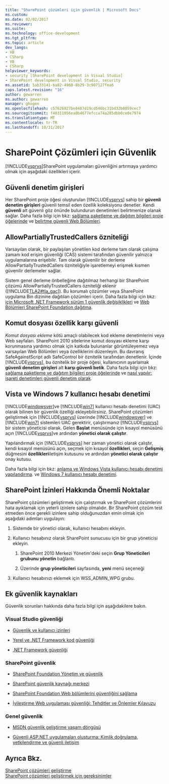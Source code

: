 ```yaml
---
title: "SharePoint çözümleri için güvenlik | Microsoft Docs"
ms.custom: 
ms.date: 02/02/2017
ms.reviewer: 
ms.suite: 
ms.technology: office-development
ms.tgt_pltfrm: 
ms.topic: article
dev_langs:
- VB
- CSharp
- VB
- CSharp
helpviewer_keywords:
- security [SharePoint development in Visual Studio]
- SharePoint development in Visual Studio, security
ms.assetid: 5ab33141-ba82-4960-8b29-3c907127fea6
caps.latest.revision: "16"
author: gewarren
ms.author: gewarren
manager: ghogen
ms.openlocfilehash: c57626827be8487d19cd546bc31bd32b0859cec7
ms.sourcegitcommit: f40311056ea0b4677efcca74a285dbb0ce0e7974
ms.translationtype: MT
ms.contentlocale: tr-TR
ms.lasthandoff: 10/31/2017
---
```

# <a name="security-for-sharepoint-solutions"></a>SharePoint Çözümleri için Güvenlik
  [!INCLUDE[vsprvs](../sharepoint/includes/vsprvs-md.md)]SharePoint uygulamaları güvenliğini artırmaya yardımcı olmak için aşağıdaki özellikleri içerir.  
  
## <a name="safe-control-entries"></a>Güvenli denetim girişleri  
 Her SharePoint proje öğesi oluşturulan [!INCLUDE[vsprvs](../sharepoint/includes/vsprvs-md.md)] sahip bir **güvenli denetim girişleri** güvenli temsil eden özellik koleksiyonu denetler. Kendi **güvenli** alt güvenli göz önünde bulundurun denetimleri belirtmenize olanak sağlar. Daha fazla bilgi için bkz: [sağlama paketleme ve dağıtım bilgileri proje öğelerinde](../sharepoint/providing-packaging-and-deployment-information-in-project-items.md) ve [belirtme güvenli Web Bölümleri](http://go.microsoft.com/fwlink/?LinkId=177521).  
  
## <a name="allowpartiallytrustedcallers-attribute"></a>AllowPartiallyTrustedCallers özniteliği  
 Varsayılan olarak, bir paylaşılan yönetilen kod derleme tam olarak çalışma zamanı kod erişim güvenliği (CAS) sistemi tarafından güvenilir yalnızca uygulamalarına erişebilir. Tam olarak güvenilir bir derleme AllowPartiallyTrustedCallers özniteliğiyle işaretlemeyi erişmek kısmen güvenilir derlemeler sağlar.  
  
 Sistem genel derleme önbelleğine dağıtılmaz herhangi bir SharePoint çözümü AllowPartiallyTrustedCallers özniteliği eklenir ([!INCLUDE[TLA2#tla_gac](../sharepoint/includes/tla2sharptla-gac-md.md)]). Bu korumalı çözümler veya SharePoint uygulama Bin dizinine dağıtılan çözümleri içerir. Daha fazla bilgi için bkz: [için Microsoft .NET Framework sürüm 1 güvenlik değişiklikleri](http://go.microsoft.com/fwlink/?LinkId=177515) ve [Web Bölümleri SharePoint Foundation dağıtma](http://go.microsoft.com/fwlink/?LinkId=177509).  
  
## <a name="safe-against-script-property"></a>Komut dosyası özellik karşı güvenli  
 *Komut dosyası ekleme* kötü amaçlı olabilecek kod ekleme denetimlerini veya Web sayfaları. SharePoint 2010 sitelerine komut dosyası ekleme karşı korunmasına yardımcı olmak için katkıda bulunanlar görüntüleyemez veya varsayılan Web Bölümleri veya özelliklerini düzenleyin. Bu davranış SafeAgainstScript adlı SafeControl bir öznitelik tarafından denetlenir. İçinde [!INCLUDE[vsprvs](../sharepoint/includes/vsprvs-md.md)], bu öznitelik bir proje öğesi, kullanıcının ayarlamak **güvenli denetim girişleri** alt **karşı güvenli betik**. Daha fazla bilgi için bkz: [sağlama paketleme ve dağıtım bilgileri proje öğelerinde](../sharepoint/providing-packaging-and-deployment-information-in-project-items.md) ve [nasıl yapılır: işareti denetimleri güvenli denetim olarak](../sharepoint/how-to-mark-controls-as-safe-controls.md).  
  
## <a name="vista-and-windows-7-user-account-control"></a>Vista ve Windows 7 kullanıcı hesabı denetimi  
 [!INCLUDE[windowsver](../sharepoint/includes/windowsver-md.md)]ve [!INCLUDE[win7](../sharepoint/includes/win7-md.md)] kullanıcı hesabı denetimi (UAC) olarak bilinen bir güvenlik özelliği ekleyebilirsiniz. SharePoint çözümleri geliştirmek için [!INCLUDE[vsprvs](../sharepoint/includes/vsprvs-md.md)] üzerinde [!INCLUDE[windowsver](../sharepoint/includes/windowsver-md.md)] ve [!INCLUDE[win7](../sharepoint/includes/win7-md.md)] sistemleri UAC gerektirir, çalıştırmanız [!INCLUDE[vsprvs](../sharepoint/includes/vsprvs-md.md)] bir sistem yöneticisi olarak. Gelen **Başlat** menüsünde için kısayol menüsünü açın [!INCLUDE[vsprvs](../sharepoint/includes/vsprvs-md.md)]ve ardından **yönetici olarak çalıştır**.  
  
 Yapılandırmak için [!INCLUDE[vsprvs](../sharepoint/includes/vsprvs-md.md)] her zaman yönetici olarak çalıştır, kendi kısayol menüsünü açın, seçmek için kısayol **özellikleri**, seçin **Gelişmiş** düğmesini **özellikleri**iletişim kutusunu ve ardından **yönetici olarak çalıştır** onay kutusu.  
  
 Daha fazla bilgi için bkz: [anlama ve Windows Vista kullanıcı hesabı denetimi yapılandırma](http://go.microsoft.com/fwlink/?LinkID=156476). ve [Windows 7 kullanıcı hesabı denetimi](http://go.microsoft.com/fwlink/?LinkId=177523).  
  
## <a name="sharepoint-permissions-considerations"></a>SharePoint İzinleri Hakkında Önemli Noktalar  
 SharePoint çözümleri geliştirmek için çalıştırmak ve SharePoint çözümlerini hata ayıklamak için yeterli izinlere sahip olmalıdır. Bir SharePoint çözüm test etmeden önce gerekli izinlere sahip olduğunuzdan emin olmak için aşağıdaki adımları uygulayın:  
  
1.  Sistemde bir yönetici olarak, kullanıcı hesabını ekleyin.  
  
2.  Kullanıcı hesabınız olarak SharePoint sunucusu için bir grup yöneticisi ekleyin.  
  
    1.  SharePoint 2010 Merkezi Yönetim'deki seçin **Grup Yöneticileri grubunu yönetin** bağlantı.  
  
    2.  Üzerinde **grup yöneticileri** sayfasında, **yeni** menü seçeneği  
  
3.  Kullanıcı hesabınızı eklemek için WSS_ADMIN_WPG grubu.  
  
## <a name="additional-security-resources"></a>Ek güvenlik kaynakları  
 Güvenlik sorunları hakkında daha fazla bilgi için aşağıdakilere bakın.  
  
### <a name="visual-studio-security"></a>Visual Studio güvenliği  
  
-   [Güvenlik ve kullanıcı izinleri](http://go.microsoft.com/fwlink/?LinkId=177503)  
  
-   [Yerel ve .NET Framework kod güvenliği](http://go.microsoft.com/fwlink/?LinkId=177504)  
  
-   [.NET Framework güvenliği](http://go.microsoft.com/fwlink/?LinkId=177502)  
  
### <a name="sharepoint-security"></a>SharePoint güvenlik  
  
-   [SharePoint Foundation Yönetim ve güvenlik](http://go.microsoft.com/fwlink/?LinkId=177501)  
  
-   [SharePoint güvenlik kaynağı merkezi](http://go.microsoft.com/fwlink/?LinkId=177498)  
  
-   [SharePoint Foundation Web bölümlerini güvenliğini sağlama](http://go.microsoft.com/fwlink/?LinkId=177511)  
  
-   [İyileştirme Web uygulaması güvenliği: Tehditler ve Önlemler Kılavuzu](http://go.microsoft.com/fwlink/?LinkID=140080)  
  
### <a name="general-security"></a>Genel güvenlik  
  
-   [MSDN güvenlik geliştirme yaşam döngüsü](http://go.microsoft.com/fwlink/?LinkID=147149)  
  
-   [Güvenli ASP.NET uygulamaları oluşturma: Kimlik doğrulama, yetkilendirme ve güvenli iletişim](http://go.microsoft.com/fwlink/?LinkId=177494)  
  
## <a name="see-also"></a>Ayrıca Bkz.  
 [SharePoint çözümleri geliştirme](../sharepoint/developing-sharepoint-solutions.md)   
 [SharePoint çözümleri geliştirmek için gereksinimler](../sharepoint/requirements-for-developing-sharepoint-solutions.md)  
  
  